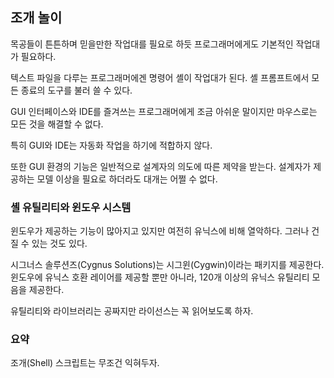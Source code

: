 ## 조개 놀이

목공들이 튼튼하며 믿을만한 작업대를 필요로 하듯 프로그래머에게도 기본적인 작업대가 필요하다.

텍스트 파일을 다루는 프로그래머에겐 명령어 셸이 작업대가 된다. 셸 프롬프트에서 모든 종료의 도구를 불러 쓸 수 있다.

GUI 인터페이스와 IDE를 즐겨쓰는 프로그래머에게 조금 아쉬운 말이지만 마우스로는 모든 것을 해결할 수 없다.

특히 GUI와 IDE는 자동화 작업을 하기에 적합하지 않다.

또한 GUI 환경의 기능은 일반적으로 설계자의 의도에 따른 제약을 받는다. 설계자가 제공하는 모델 이상을 필요로 하더라도 대개는 어쩔 수 없다.

### 셸 유틸리티와 윈도우 시스템

윈도우가 제공하는 기능이 많아지고 있지만 여전히 유닉스에 비해 열악하다. 그러나 건질 수 있는 것도 있다.

시그너스 솔루션즈(Cygnus Solutions)는 시그윈(Cygwin)이라는 패키지를 제공한다. 윈도우에 유닉스 호환 레이어를 제공할 뿐만 아니라, 120개 이상의 유닉스 유틸리티 모음을 제공한다.

유틸리티와 라이브러리는 공짜지만 라이선스는 꼭 읽어보도록 하자.

### 요약

조개(Shell) 스크립트는 무조건 익혀두자.